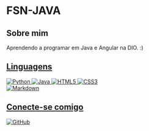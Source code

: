 
# FSN-JAVA

## Sobre mim
Aprendendo a programar em Java e Angular na DIO. :)

<div>
<a href="https://github.com/fsn-java">
  
## Linguagens
![Python](https://img.shields.io/badge/Python-000?style=for-the-badge&logo=python)
![Java](https://img.shields.io/badge/Java-000?style=for-the-badge&logo=java)
![HTML5](https://img.shields.io/badge/HTML5-000?style=for-the-badge&logo=html5) 
![CSS3](https://img.shields.io/badge/CSS3-000?style=for-the-badge&logo=css3&logoColor=264CE4)  
![Markdown](https://img.shields.io/badge/Markdown-000?style=for-the-badge&logo=markdown) 


## Conecte-se comigo
[![GitHub](https://img.shields.io/badge/GitHub-000?style=for-the-badge&logo=github&logoColor=fff)](https://github.com/fsn-java/)
